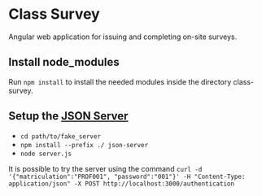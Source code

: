 # Class Survey
Angular web application for issuing and completing on-site surveys.

## Install node_modules
Run `npm install` to install the needed modules inside the directory class-survey.

## Setup the [JSON Server](https://github.com/typicode/json-server)
- `cd path/to/fake_server`
- `npm install --prefix ./ json-server`
- `node server.js`

It is possible to try the server using the command
`curl -d '{"matriculation":"PROF001", "password":"001"}' -H "Content-Type: application/json" -X POST http://localhost:3000/authentication`
